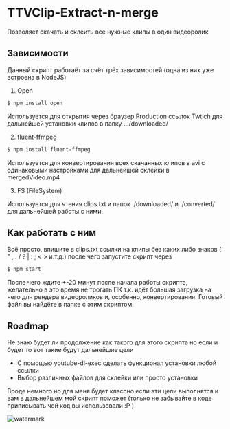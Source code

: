 # TTVClip-Extract-n-merge
Позволяет скачать и склеить все нужные клипы в один видеоролик

## Зависимости
Данный скрипт работаёт за счёт трёх зависимостей (одна из них уже встроена в NodeJS)

1. Open
```bash
$ npm install open
```
Используется для открытия через браузер Production ссылок Twtich для дальнейшей установки клипов в папку .../downloaded/

2. fluent-ffmpeg 
```bash
$ npm install fluent-ffmpeg
```
Используется для конвертирования всех скачанных клипов в avi с одинаковыми настройками для дальнейшей склейки в mergedVideo.mp4

3. FS (FileSystem)


Используется для чтения clips.txt и папок ./downloaded/ и ./converted/ для дальнейшей работы с ними.

## Как работать с ним 
Всё просто, впишите в clips.txt ссылки на клипы без каких либо знаков (' " , . / ? | : ; < > и.т.д.) после чего запустите скрипт через

```bash
$ npm start
```

После чего ждите +-20 минут после начала работы скрипта, желательно в это время не трогать ПК т.к. идёт большая загрузка на него для рендера видеороликов и, особенно, конвертирования. Готовый файл вы найдёте в папке с этим скриптом.

## Roadmap
Не знаю будет ли продолжение как такого для этого скрипта но если и будет то вот такие будут дальнейшие цели

- С помощью youtube-dl-exec сделать функционал установки любой ссылки
- Выбор различных файлов для склейки или просто установки

Вроде немного но для меня будет классно если эти цели выполнятся и вам в дальнейшем мой скрипт поможет (только не забывайте в коде приписывать чей код вы использовали :P )

![watermark](https://i.ibb.co/6HhWsXQ/Watermark1.png)